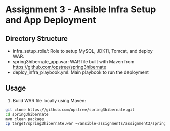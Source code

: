 # Assignment 3 - Ansible Infra Setup and App Deployment

## Directory Structure
- infra_setup_role/: Role to setup MySQL, JDK11, Tomcat, and deploy WAR.
- spring3hibernate_app.war: WAR file built with Maven from https://github.com/opstree/spring3hibernate
- deploy_infra_playbook.yml: Main playbook to run the deployment

## Usage

1. Build WAR file locally using Maven:

```bash
git clone https://github.com/opstree/spring3hibernate.git
cd spring3hibernate
mvn clean package
cp target/spring3hibernate.war ~/ansible-assignments/assignment3/spring3hibernate_app.war
